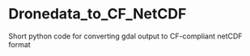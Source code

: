 # Dronedata_to_CF_NetCDF
Short python code for converting gdal output to CF-compliant netCDF format
